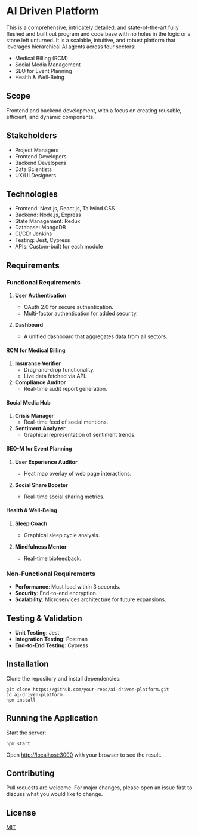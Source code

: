 # AI Driven Platform

This is a comprehensive, intricately detailed, and state-of-the-art fully fleshed and built out program and code base with no holes in the logic or a stone left unturned. It is a scalable, intuitive, and robust platform that leverages hierarchical AI agents across four sectors:

- Medical Billing (RCM)
- Social Media Management
- SEO for Event Planning
- Health & Well-Being

## Scope

Frontend and backend development, with a focus on creating reusable, efficient, and dynamic components.

## Stakeholders

- Project Managers
- Frontend Developers
- Backend Developers
- Data Scientists
- UX/UI Designers

## Technologies

- Frontend: Next.js, React.js, Tailwind CSS
- Backend: Node.js, Express
- State Management: Redux
- Database: MongoDB
- CI/CD: Jenkins
- Testing: Jest, Cypress
- APIs: Custom-built for each module

## Requirements

### Functional Requirements

1. **User Authentication**

   - OAuth 2.0 for secure authentication.
   - Multi-factor authentication for added security.

2. **Dashboard**

   - A unified dashboard that aggregates data from all sectors.

#### RCM for Medical Billing

1. **Insurance Verifier**
   - Drag-and-drop functionality.
   - Live data fetched via API.
2. **Compliance Auditor**
   - Real-time audit report generation.

#### Social Media Hub

1. **Crisis Manager**
   - Real-time feed of social mentions.
2. **Sentiment Analyzer**
   - Graphical representation of sentiment trends.

#### SEO-M for Event Planning

1. **User Experience Auditor**

   - Heat map overlay of web page interactions.

2. **Social Share Booster**

   - Real-time social sharing metrics.

#### Health & Well-Being

1. **Sleep Coach**

   - Graphical sleep cycle analysis.

2. **Mindfulness Mentor**

   - Real-time biofeedback.

### Non-Functional Requirements

- **Performance**: Must load within 3 seconds.
- **Security**: End-to-end encryption.
- **Scalability**: Microservices architecture for future expansions.

## Testing & Validation

- **Unit Testing**: Jest
- **Integration Testing**: Postman
- **End-to-End Testing**: Cypress

## Installation

Clone the repository and install dependencies:

```
git clone https://github.com/your-repo/ai-driven-platform.git
cd ai-driven-platform
npm install
```

## Running the Application

Start the server:

```
npm start
```

Open [http://localhost:3000](http://localhost:3000) with your browser to see the result.

## Contributing

Pull requests are welcome. For major changes, please open an issue first to discuss what you would like to change.

## License

[MIT](https://choosealicense.com/licenses/mit/)